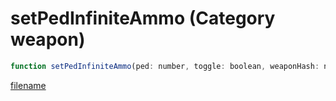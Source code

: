 # setPedInfiniteAmmo (Category weapon)

```js
function setPedInfiniteAmmo(ped: number, toggle: boolean, weaponHash: number): void
```

[filename](setPedInfiniteAmmo_m.md ':include')